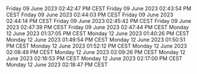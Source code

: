 Friday 09 June 2023 02:42:47 PM CEST
Friday 09 June 2023 02:43:54 PM CEST
Friday 09 June 2023 02:44:03 PM CEST
Friday 09 June 2023 02:44:14 PM CEST
Friday 09 June 2023 02:45:42 PM CEST
Friday 09 June 2023 02:47:39 PM CEST
Friday 09 June 2023 02:47:44 PM CEST
Monday 12 June 2023 01:37:05 PM CEST
Monday 12 June 2023 01:40:26 PM CEST
Monday 12 June 2023 01:49:54 PM CEST
Monday 12 June 2023 01:50:51 PM CEST
Monday 12 June 2023 01:52:12 PM CEST
Monday 12 June 2023 02:08:49 PM CEST
Monday 12 June 2023 02:09:26 PM CEST
Monday 12 June 2023 02:16:53 PM CEST
Monday 12 June 2023 02:17:00 PM CEST
Monday 12 June 2023 02:18:47 PM CEST
